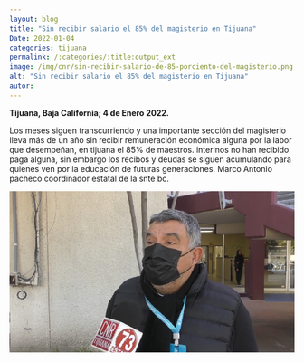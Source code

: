 ```yaml
---
layout: blog
title: "Sin recibir salario el 85% del magisterio en Tijuana"
Date: 2022-01-04
categories: tijuana
permalink: /:categories/:title:output_ext
image: /img/cnr/sin-recibir-salario-de-85-porciento-del-magisterio.png
alt: "Sin recibir salario el 85% del magisterio en Tijuana"
autor:
---
```


**Tijuana, Baja California; 4 de Enero 2022.** 

Los meses siguen transcurriendo y una importante sección del magisterio lleva más de un año sin recibir remuneración económica alguna por la labor que desempeñan, en tijuana el 85% de maestros.
interinos no han recibido paga alguna, sin embargo los recibos y deudas se siguen acumulando para quienes ven por la educación de futuras generaciones.
Marco Antonio pacheco coordinador estatal de la snte bc.

<div id="carouselExampleSlidesOnly" class="carousel slide" data-ride="carousel">
  <div class="carousel-inner">
    <div class="carousel-item active">
       <img class="d-block w-100" src="/img/cnr/sin-recibir-salario-de-85-porciento-del-magisterio.png" loading="lazy"  alt="Sin recibir salario el 85% del magisterio en Tijuana">
    </div>
  </div>
</div>